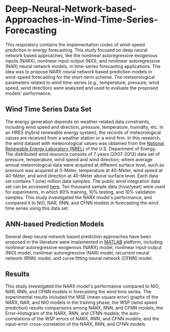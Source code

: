 # Deep-Neural-Network-based-Approaches-in-Wind-Time-Series-Forecasting

This respiratory contains the implementation codes of wind-speed prediction in energy forecasting. This study focused on deep neural network based approaches, like the nonlinear autoregressive exogenous inputs (NARX), nonlinear input-output (NIO), and nonlinear autoregressive (NAR) neural network models, in time-series forecasting applications. The idea was to propose NARX neural network based prediction models in wind-speed forecasting for the short-term scheme. The meteorological parameters related to wind time-series (e.g., temperature, pressure, wind speed, wind direction) were analyzed and used to evaluate the proposed models' performance.

## Wind Time Series Data Set
The energy generation depends on weather-related data constraints, including wind speed and direction, pressure, temperature, humidity, etc. In an HRES (hybrid renewable energy system), the records of meteorological values are received from a weather station or a wind firm. In this research, the wind dataset with meteorological values was obtained from the [National Renewable Energy Laboratory (NREL)]( https://www.nrel.gov/grid/eastern-wind-data.html) of the U.S. Department of Energy. 
The distributed wind resource consists of 7 years (2007-2013) data set of pressure, temperature, wind speed and wind direction; where average annual meteorological data were acquired at different surface level, such as pressure was acquired at 0-Meter, temperature at 40-Meter, wind speed at 40-Meter, and wind direction at 40-Meter above surface level. Each data set contains 1 (one) million data samples. The public wind integration data set can be accessed [here]( https://maps.nrel.gov/wind-prospector/?aL=0&bL=groad&cE=0&lR=0&mC=41.80407814427234%2C-95.361328125&zL=4). Ten thousand sample data (hour/year) were used for experiments, in which 80% training, 10% testing, and 10% validation samples. This study investigated the NARX model's performance, and compared it to NIO, NAR, RNN, and CFNN models in forecasting the wind time series using this data set.

## ANN-based Prediction Models
Several deep neural network based prediction approaches have been proposed in the literature were implemented in [MATLAB](https://www.mathworks.com/)  platform, including nonlinear autoregressive exogenous (NARX) model, nonlinear input-output (NIO) model, nonlinear autoregressive (NAR) model, recurrent neural network (RNN) model, and curve fitting neural network (CFNN) model.

## Results
This study investigated the NARX model's performance compared to NIO, NAR, RNN, and CFNN models in forecasting the wind time series. The experimental results included the MSE (mean square error) graphs of the NARX, NAR, and NIO models in the training phase; the WSP (wind speed prediction) results comparisons among NARX, RNN, and CFNN models; the Error-Histogram of the NARX, RNN, and CFNN models; the auto-correlations of the WSP errors of NARX, RNN, and CFNN models; and the input-error cross-correlation of the NARX, RNN, and CFNN models.

